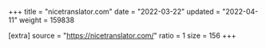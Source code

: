 +++
title = "nicetranslator.com"
date = "2022-03-22"
updated = "2022-04-11"
weight = 159838

[extra]
source = "https://nicetranslator.com/"
ratio = 1
size = 156
+++
